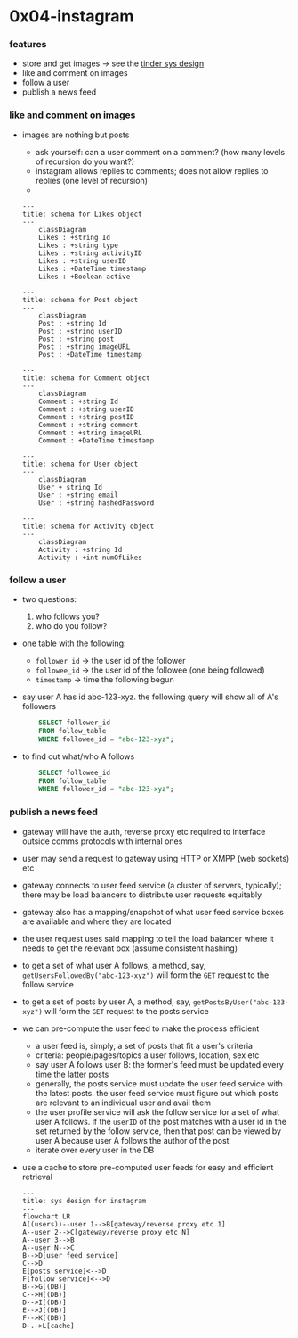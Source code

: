 # 0x04-instagram
### features
* store and get images &rarr; see the [tinder sys design][def]
* like and comment on images
* follow a user
* publish a news feed
### like and comment on images
* images are nothing but posts
    - ask yourself: can a user comment on a comment? (how many levels of recursion do you want?)
    - instagram allows replies to comments; does not allow replies to replies (one level of recursion)
    - 

    ```mermaid
    ---
    title: schema for Likes object
    ---
        classDiagram
        Likes : +string Id
        Likes : +string type
        Likes : +string activityID
        Likes : +string userID
        Likes : +DateTime timestamp
        Likes : +Boolean active
    ```

    ```mermaid
    ---
    title: schema for Post object
    ---
        classDiagram
        Post : +string Id
        Post : +string userID
        Post : +string post
        Post : +string imageURL
        Post : +DateTime timestamp
    ```

    ```mermaid
    ---
    title: schema for Comment object
    ---
        classDiagram
        Comment : +string Id
        Comment : +string userID
        Comment : +string postID
        Comment : +string comment
        Comment : +string imageURL
        Comment : +DateTime timestamp
    ```

    ```mermaid
    ---
    title: schema for User object
    ---
        classDiagram
        User + string Id
        User : +string email
        User : +string hashedPassword
    ```

    ```mermaid
    ---
    title: schema for Activity object
    ---
        classDiagram
        Activity : +string Id
        Activity : +int numOfLikes
    ```

### follow a user
* two questions:
    1. who follows you?
    2. who do you follow?
* one table with the following:
    - `follower_id` &rarr; the user id of the follower
    - `followee_id` &rarr; the user id of the followee (one being followed)
    - `timestamp` &rarr; time the following begun
* say user A has id abc-123-xyz. the following query will show all of A's followers

    ```sql
        SELECT follower_id
        FROM follow_table
        WHERE followee_id = "abc-123-xyz";
    ```

* to find out what/who A follows

    ```sql
        SELECT followee_id
        FROM follow_table
        WHERE follower_id = "abc-123-xyz";
    ```

### publish a news feed
* gateway will have the auth, reverse proxy etc required to interface outside comms protocols with internal ones
* user may send a request to gateway using HTTP or XMPP (web sockets) etc
* gateway connects to user feed service (a cluster of servers, typically); there may be load balancers to distribute user requests equitably
* gateway also has a mapping/snapshot of what user feed service boxes are available and where they are located
* the user request uses said mapping to tell the load balancer where it needs to get the relevant box (assume consistent hashing)
* to get a set of what user A follows, a method, say, `getUsersFollowedBy("abc-123-xyz")` will form the `GET` request to the follow service
* to get a set of posts by user A, a method, say, `getPostsByUser("abc-123-xyz")` will form the `GET` request to the posts service
* we can pre-compute the user feed to make the process efficient
    - a user feed is, simply, a set of posts that fit a user's criteria
    - criteria: people/pages/topics a user follows, location, sex etc
    - say user A follows user B: the former's feed must be updated every time the latter posts
    - generally, the posts service must update the user feed service with the latest posts. the user feed service must figure out which posts are relevant to an individual user and avail them
    - the user profile service will ask the follow service for a set of what user A follows. if the `userID` of the post matches with a user id in the set returned by the follow service, then that post can be viewed by user A because user A follows the author of the post
    - iterate over every user in the DB
* use a cache to store pre-computed user feeds for easy and efficient retrieval

    ```mermaid
    ---
    title: sys design for instagram
    ---
    flowchart LR
    A((users))--user 1-->B[gateway/reverse proxy etc 1]
    A--user 2-->C[gateway/reverse proxy etc N]
    A--user 3-->B
    A--user N-->C
    B-->D[user feed service]
    C-->D
    E[posts service]<-->D
    F[follow service]<-->D
    B-->G[(DB)]
    C-->H[(DB)]
    D-->I[(DB)]
    E-->J[(DB)]
    F-->K[(DB)]
    D-.->L[cache]
    ```

[def]: ../0x01-tinder/0-tinder.md